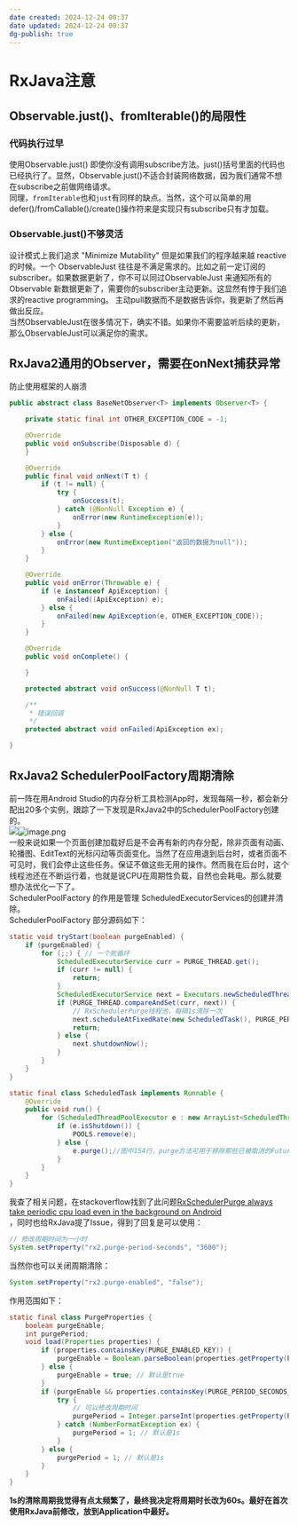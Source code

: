 ```yaml
---
date created: 2024-12-24 00:37
date updated: 2024-12-24 00:37
dg-publish: true
---
```


# RxJava注意

## Observable.just()、fromIterable()的局限性

### 代码执行过早

使用Observable.just() 即使你没有调用subscribe方法。just()括号里面的代码也已经执行了。显然，Observable.just()不适合封装网络数据，因为我们通常不想在subscribe之前做网络请求。<br />同理，`fromIterable`也和`just`有同样的缺点。当然，这个可以简单的用defer()/fromCallable()/create()操作符来是实现只有subscribe只有才加载。

### Observable.just()不够灵活

设计模式上我们追求 "Minimize Mutability" 但是如果我们的程序越来越 reactive的时候。一个 ObservableJust 往往是不满足需求的。比如之前一定订阅的subscriber。如果数据更新了，你不可以同过ObservableJust 来通知所有的Observable 新数据更新了，需要你的subscriber主动更新。这显然有悖于我们追求的reactive programming。 主动pull数据而不是数据告诉你，我更新了然后再做出反应。<br />当然ObservableJust在很多情况下，确实不错。如果你不需要监听后续的更新，那么ObservableJust可以满足你的需求。

## RxJava2通用的Observer，需要在onNext捕获异常

防止使用框架的人崩溃

```java
public abstract class BaseNetObserver<T> implements Observer<T> {

    private static final int OTHER_EXCEPTION_CODE = -1;

    @Override
    public void onSubscribe(Disposable d) {
    }

    @Override
    public final void onNext(T t) {
        if (t != null) {
            try {
                onSuccess(t); 
            } catch (@NonNull Exception e) {
                onError(new RuntimeException(e));
            }
        } else {
            onError(new RuntimeException("返回的数据为null"));
        }
    }

    @Override
    public void onError(Throwable e) {
        if (e instanceof ApiException) {
            onFailed((ApiException) e);
        } else {
            onFailed(new ApiException(e, OTHER_EXCEPTION_CODE));
        }
    }

    @Override
    public void onComplete() {

    }

    protected abstract void onSuccess(@NonNull T t);

    /**
     * 错误回调
     */
    protected abstract void onFailed(ApiException ex);

}
```

## RxJava2 SchedulerPoolFactory周期清除

前一阵在用Android Studio的内存分析工具检测App时，发现每隔一秒，都会新分配出20多个实例，跟踪了一下发现是RxJava2中的SchedulerPoolFactory创建的。<br />![](http://note.youdao.com/yws/res/15625/564690784E1E4F8BB561D7C100663704#clientId=uf16e3a9d-ee8a-4&id=WpXo5&originalType=binary&ratio=1&rotation=0&showTitle=false&status=done&style=none&taskId=udd7e9767-ba1b-456c-8205-f621bb6c0b8&title=)![image.png](https://cdn.nlark.com/yuque/0/2023/png/694278/1687542312883-5b5bc349-cd30-4eaf-b06b-6a46b9a6aed6.png#averageHue=%23384247&clientId=u96c4f48e-5c02-4&from=paste&height=436&id=u03aa5f17&originHeight=654&originWidth=1321&originalType=binary&ratio=1.5&rotation=0&showTitle=false&size=362965&status=done&style=none&taskId=u3fc5b456-77b9-4c4b-8730-3ce9092a48f&title=&width=880.6666666666666)<br />一般来说如果一个页面创建加载好后是不会再有新的内存分配，除非页面有动画、轮播图、EditText的光标闪动等页面变化。当然了在应用退到后台时，或者页面不可见时，我们会停止这些任务。保证不做这些无用的操作。然而我在后台时，这个线程池还在不断运行着，也就是说CPU在周期性负载，自然也会耗电。那么就要想办法优化一下了。<br />SchedulerPoolFactory 的作用是管理 ScheduledExecutorServices的创建并清除。<br />SchedulerPoolFactory 部分源码如下：

```java
static void tryStart(boolean purgeEnabled) {
    if (purgeEnabled) {
        for (;;) { // 一个死循环
            ScheduledExecutorService curr = PURGE_THREAD.get();
            if (curr != null) {
                return;
            }
            ScheduledExecutorService next = Executors.newScheduledThreadPool(1, new RxThreadFactory("RxSchedulerPurge"));
            if (PURGE_THREAD.compareAndSet(curr, next)) {
	    		// RxSchedulerPurge线程池，每隔1s清除一次
                next.scheduleAtFixedRate(new ScheduledTask(), PURGE_PERIOD_SECONDS, PURGE_PERIOD_SECONDS, TimeUnit.SECONDS);
                return;
            } else {
                next.shutdownNow();
            }
        }
    }
}

static final class ScheduledTask implements Runnable {
    @Override
    public void run() {
        for (ScheduledThreadPoolExecutor e : new ArrayList<ScheduledThreadPoolExecutor>(POOLS.keySet())) {
            if (e.isShutdown()) {
                POOLS.remove(e); 
            } else {
                e.purge();//图中154行，purge方法可用于移除那些已被取消的Future。
            }
        }
    }
}
```

我查了相关问题，在stackoverflow找到了此问题[RxSchedulerPurge always take periodic cpu load even in the background on Android<br />](https://stackoverflow.com/questions/44717193/rxschedulerpurge-always-take-periodic-cpu-load-even-in-the-background-on-android)，同时也给RxJava提了Issue，得到了回复是可以使用：

```java
// 修改周期时间为一小时
System.setProperty("rx2.purge-period-seconds", "3600");
```

当然你也可以关闭周期清除：

```java
System.setProperty("rx2.purge-enabled", "false");
```

作用范围如下：

```java
static final class PurgeProperties {
    boolean purgeEnable;
    int purgePeriod;
    void load(Properties properties) {
        if (properties.containsKey(PURGE_ENABLED_KEY)) {
            purgeEnable = Boolean.parseBoolean(properties.getProperty(PURGE_ENABLED_KEY));
        } else {
            purgeEnable = true; // 默认是true
        }
        if (purgeEnable && properties.containsKey(PURGE_PERIOD_SECONDS_KEY)) {
            try {
                // 可以修改周期时间
                purgePeriod = Integer.parseInt(properties.getProperty(PURGE_PERIOD_SECONDS_KEY));
            } catch (NumberFormatException ex) {
                purgePeriod = 1; // 默认是1s
            }
        } else {
            purgePeriod = 1; // 默认是1s
        }
    }
}
```

**1s的清除周期我觉得有点太频繁了，最终我决定将周期时长改为60s。最好在首次使用RxJava前修改，放到Application中最好。**

